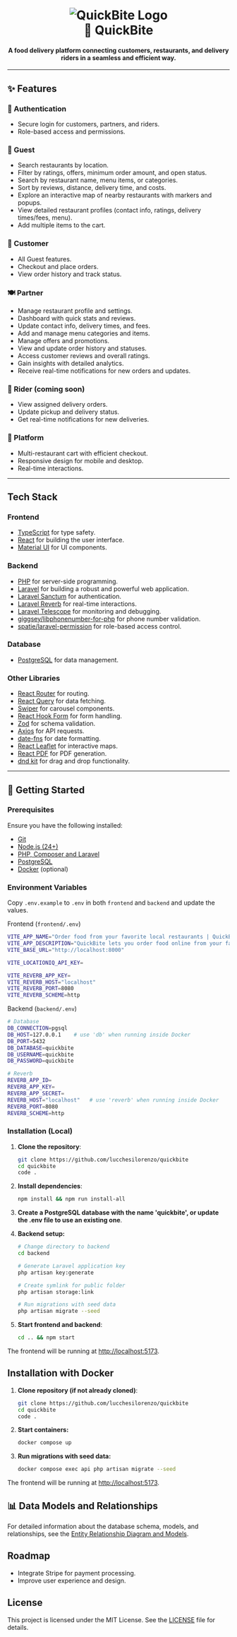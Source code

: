 <h1 align="center">
 <br />
   <img src="screenshots/quickbite-logo.png" alt="QuickBite Logo"  />
  <br />
     🍔 QuickBite
  <br />
</h1>

<h4 align="center">A food delivery platform connecting customers, restaurants, and delivery riders in a seamless and efficient way.</h4>

---

## ✨ Features

### 🔐 Authentication

- Secure login for customers, partners, and riders.
- Role-based access and permissions.

### 👤 Guest

- Search restaurants by location.
- Filter by ratings, offers, minimum order amount, and open status.
- Search by restaurant name, menu items, or categories.
- Sort by reviews, distance, delivery time, and costs.
- Explore an interactive map of nearby restaurants with markers and popups.
- View detailed restaurant profiles (contact info, ratings, delivery times/fees, menu).
- Add multiple items to the cart.

### 🛒 Customer

- All Guest features.
- Checkout and place orders.
- View order history and track status.

### 🍽️ Partner

- Manage restaurant profile and settings.
- Dashboard with quick stats and reviews.
- Update contact info, delivery times, and fees.
- Add and manage menu categories and items.
- Manage offers and promotions.
- View and update order history and statuses.
- Access customer reviews and overall ratings.
- Gain insights with detailed analytics.
- Receive real-time notifications for new orders and updates.

### 🛵 Rider (coming soon)

- View assigned delivery orders.
- Update pickup and delivery status.
- Get real-time notifications for new deliveries.

### 🧩 Platform

- Multi-restaurant cart with efficient checkout.
- Responsive design for mobile and desktop.
- Real-time interactions.

---

## Tech Stack

### Frontend

- [TypeScript](https://www.typescriptlang.org/) for type safety.
- [React](https://reactjs.org/) for building the user interface.
- [Material UI](https://mui.com/material-ui/getting-started/) for UI components.

### Backend

- [PHP](https://www.php.net/) for server-side programming.
- [Laravel](https://laravel.com/) for building a robust and powerful web application.
- [Laravel Sanctum](https://laravel.com/docs/sanctum) for authentication.
- [Laravel Reverb](https://reverb.laravel.com/) for real-time interactions.
- [Laravel Telescope](https://laravel.com/docs/telescope) for monitoring and debugging.
- [giggsey/libphonenumber-for-php](https://github.com/giggsey/libphonenumber-for-php) for phone number validation.
- [spatie/laravel-permission](https://github.com/spatie/laravel-permission) for role-based access control.

### Database

- [PostgreSQL](https://www.postgresql.org/) for data management.

### Other Libraries

- [React Router](https://reactrouter.com/) for routing.
- [React Query](https://tanstack.com/query/v4) for data fetching.
- [Swiper](https://swiperjs.com/) for carousel components.
- [React Hook Form](https://react-hook-form.com/) for form handling.
- [Zod](https://zod.dev/) for schema validation.
- [Axios](https://axios-http.com/) for API requests.
- [date-fns](https://date-fns.org/) for date formatting.
- [React Leaflet](https://react-leaflet.js.org/) for interactive maps.
- [React PDF](https://react-pdf.org/) for PDF generation.
- [dnd kit](https://dndkit.com/) for drag and drop functionality.

---

## 🚀 Getting Started

### Prerequisites

Ensure you have the following installed:

- [Git](https://git-scm.com/)
- [Node.js (24+)](https://nodejs.org/en/)
- [PHP, Composer and Laravel](https://laravel.com/docs/11.x#installing-php)
- [PostgreSQL](https://www.postgresql.org/)
- [Docker](https://www.docker.com/get-started/) (optional)

### Environment Variables

Copy `.env.example` to `.env` in both `frontend` and `backend` and update the values.

Frontend (`frontend/.env`)

```bash
VITE_APP_NAME="Order food from your favorite local restaurants | QuickBite"
VITE_APP_DESCRIPTION="QuickBite lets you order food online from your favorite local restaurants with fast delivery and no hassle."
VITE_BASE_URL="http://localhost:8000"

VITE_LOCATIONIQ_API_KEY=

VITE_REVERB_APP_KEY=
VITE_REVERB_HOST="localhost"
VITE_REVERB_PORT=8080
VITE_REVERB_SCHEME=http
```

Backend (`backend/.env`)

```bash
# Database
DB_CONNECTION=pgsql
DB_HOST=127.0.0.1    # use 'db' when running inside Docker
DB_PORT=5432
DB_DATABASE=quickbite
DB_USERNAME=quickbite
DB_PASSWORD=quickbite

# Reverb
REVERB_APP_ID=
REVERB_APP_KEY=
REVERB_APP_SECRET=
REVERB_HOST="localhost"   # use 'reverb' when running inside Docker
REVERB_PORT=8080
REVERB_SCHEME=http
```

### Installation (Local)

1. **Clone the repository**:

   ```bash
   git clone https://github.com/lucchesilorenzo/quickbite
   cd quickbite
   code .
   ```

2. **Install dependencies**:

   ```bash
   npm install && npm run install-all
   ```

3. **Create a PostgreSQL database with the name 'quickbite', or update the .env file to use an existing one**.

4. **Backend setup:**

   ```bash
   # Change directory to backend
   cd backend

   # Generate Laravel application key
   php artisan key:generate

   # Create symlink for public folder
   php artisan storage:link

   # Run migrations with seed data
   php artisan migrate --seed
   ```

5. **Start frontend and backend**:

   ```bash
   cd .. && npm start
   ```
   
The frontend will be running at [http://localhost:5173](http://localhost:5173).

## Installation with Docker

1. **Clone repository (if not already cloned)**:

   ```bash
   git clone https://github.com/lucchesilorenzo/quickbite
   cd quickbite
   code .
   ```

2. **Start containers:**

   ```bash
   docker compose up
   ```

3. **Run migrations with seed data:**

   ```bash
   docker compose exec api php artisan migrate --seed
   ```
     
The frontend will be running at [http://localhost:5173](http://localhost:5173).

## 📊 Data Models and Relationships

For detailed information about the database schema, models, and relationships, see the [Entity Relationship Diagram and Models](./docs/ERD.md).

## Roadmap

- Integrate Stripe for payment processing.
- Improve user experience and design.

## License

This project is licensed under the MIT License. See the [LICENSE](./LICENSE) file for details.
